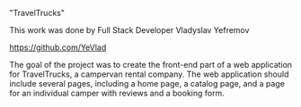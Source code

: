 "TravelTrucks"

This work was done by Full Stack Developer Vladyslav Yefremov

https://github.com/YeVlad

The goal of the project was to create the front-end part of a web application for TravelTrucks, a campervan rental company. The web application should include several pages, including a home page, a catalog page, and a page for an individual camper with reviews and a booking form.